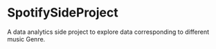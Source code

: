 # SpotifySideProject
A data analytics side project to explore data corresponding to different music Genre.
